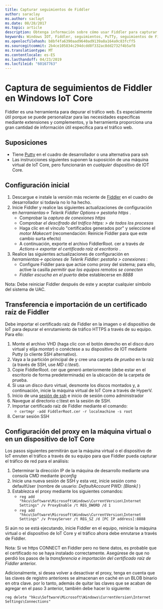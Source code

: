 ```yaml
---
title: Capturar seguimientos de Fiddler
author: saraclay
ms.author: saclayt
ms.date: 08/28/2017
ms.topic: article
description: Obtenga información sobre cómo usar Fiddler para capturar seguimientos de Fiddler en Windows IoT Core.
keywords: Windows IOT, Fiddler, seguimientos, PuTTy, seguimientos de Fiddler
ms.openlocfilehash: b8bf4fa6390aad9640ad9139a8a164a9c83fcff5
ms.sourcegitcommit: 2b4ce105834c294dcdd8f332ac8dd2732f4b5af8
ms.translationtype: MT
ms.contentlocale: es-ES
ms.lasthandoff: 04/23/2019
ms.locfileid: "60167763"
---
```

# <a name="capturing-fiddler-traces-on-windows-iot-core"></a>Captura de seguimientos de Fiddler en Windows IoT Core

Fiddler es una herramienta para depurar el tráfico web. Es especialmente útil porque se puede personalizar para las necesidades específicas mediante extensiones y complementos, y la herramienta proporciona una gran cantidad de información útil específica para el tráfico web.

## <a name="assumptions"></a>Suposiciones 

* Tiene [Putty](http://www.putty.org/) en el cuadro de desarrollador o una alternativa para ssh
* Las instrucciones siguientes suponen la suposición de una máquina virtual de IoT Core, pero funcionarán en *cualquier* dispositivo de IOT Core.

## <a name="initial-setup"></a>Configuración inicial

1. Descargue e instale la versión más reciente de [Fiddler](http://www.telerik.com/fiddler/) en el cuadro de desarrollador si todavía no lo ha hecho.
2. Inicie Fiddler y realice las siguientes actualizaciones de configuración en _herramientas-> Telerik Fiddler Options-> pestaña https_ .
    * Comprobar la _captura de conexiones https_
    * Comprobar _el descifrado del tráfico https: > de todos los procesos_
    * Haga clic en el vínculo "certificados generados por" y seleccione el _motor Makecert_ (recomendación: Reinicie Fiddler para que este cambio surta efecto)
    * A continuación, exporte el archivo FiddlerRoot. cer a través _de Actions-> exportar el certificado raíz al escritorio_ .
3. Realice las siguientes actualizaciones de configuración en _herramientas-> opciones de Telerik Fiddler: pestaña > conexiones_ :
    * Configure Fiddler para que actúe como proxy del sistema; para ello, active la casilla _permitir que los equipos remotos se conecten_
    * _Fiddler escucha en el puerto_ debe establecerse en _8888_
  
Nota: Debe reiniciar Fiddler después de este y aceptar cualquier símbolo del sistema de UAC.

## <a name="transfer-and-import-fiddler-root-certificate"></a>Transferencia e importación de un certificado raíz de Fiddler
Debe importar el certificado raíz de Fiddler en la imagen o el dispositivo de IoT para depurar el enrutamiento de tráfico HTTPS a través de su equipo.  Para ello:

1. Monte el archivo VHD (haga clic con el botón derecho en el disco duro virtual y elija _montar_) o conéctese a su dispositivo de IOT mediante Putty (o cliente SSH alternativo).
2. Vaya a la partición principal de y cree una carpeta de _prueba_ en la raíz (a través de SSH, use _MD c:\test_).
3. Copie FiddlerRoot. cer que generó anteriormente (debe estar en el escritorio de forma predeterminada) en la ubicación de la carpeta de prueba.
4. Si usa un disco duro virtual, desmonte los discos montados y, a continuación, inicie la máquina virtual de IoT Core a través de HyperV.
5. Inicio de una [sesión de ssh](../connect-your-device/ssh.md) e inicio de sesión como administrador 
6. Navegue al directorio c:\test en la sesión de SSH.
7. Importar certificado raíz de Fiddler mediante el comando:
    * `certmgr -add FiddlerRoot.cer -r localmachine -s root`
8. Cerrar sesión SSH


## <a name="setup-proxy-on-vm-or-iot-core-device"></a>Configuración del proxy en la máquina virtual o en un dispositivo de IoT Core
Los pasos siguientes permitirán que la máquina virtual o el dispositivo de IoT enruten el tráfico a través de su equipo para que Fiddler pueda capturar el tráfico de red para el análisis:

1. Determinar la dirección IP de la máquina de desarrollo mediante una consola CMD mediante _ipconfig_
2. Inicie una nueva sesión de SSH y esta vez, inicie sesión como defaultUser (nombre de usuario: _DefaultAccount_  PWD: _[Blank]_ )
3. Establezca el proxy mediante los siguientes comandos:
    * `reg add "hkcu\Software\Microsoft\Windows\CurrentVersion\Internet Settings" /v ProxyEnable /t REG_DWORD /d 1`
    * `reg add "hkcu\Software\Microsoft\Windows\CurrentVersion\Internet Settings" /v ProxyServer /t REG_SZ /d [PC IP address]:8888`

Si aún no se está ejecutando, inicie Fiddler en el equipo, reinicie la máquina virtual o el dispositivo de IoT Core y el tráfico ahora debe enrutarse a través de Fiddler. 

Nota: Si ve https CONNECT en Fiddler pero no tiene datos, es probable que el certificado no se haya instalado correctamente. Asegúrese de que no perdió los pasos de la _transferencia e importación del certificado raíz de Fiddler_ anterior.

Adicionalmente, si desea volver a desactivar el proxy, tenga en cuenta que las claves de registro anteriores se almacenan en caché en un BLOB binario en otra clave. por lo tanto, además de quitar las claves que se acaban de agregar en el paso 3 anterior, también debe hacer lo siguiente:

    reg delete "hkcu\Software\Microsoft\Windows\CurrentVersion\Internet Settings\Connections"
    
    
